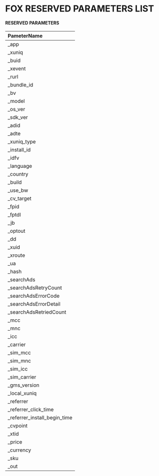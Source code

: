 # FOX RESERVED PARAMETERS LIST

#### RESERVED PARAMETERS

|PameterName|
|:---|
|_app|
|_xuniq|
|_buid|
|_xevent|
|_rurl|
|_bundle_id|
|_bv|
|_model|
|_os_ver|
|_sdk_ver|
|_adid|
|_adte|
|_xuniq_type|
|_install_id|
|_idfv|
|_language|
|_country|
|_build|
|_use_bw|
|_cv_target|
|_fpid|
|_fptdl|
|_jb|
|_optout|
|_dd|
|_xuid|
|_xroute|
|_ua|
|_hash|
|_searchAds|
|_searchAdsRetryCount|
|_searchAdsErrorCode|
|_searchAdsErrorDetail|
|_searchAdsRetriedCount|
|_mcc|
|_mnc|
|_icc|
|_carrier|
|_sim_mcc|
|_sim_mnc|
|_sim_icc|
|_sim_carrier|
|_gms_version|
|_local_xuniq|
|_referrer|
|_referrer_click_time|
|_referrer_install_begin_time|
|_cvpoint|
|_xtid|
|_price|
|_currency|
|_sku|
|_out|
